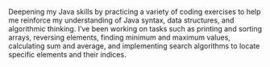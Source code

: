 Deepening my Java skills by practicing a variety of coding exercises to help me reinforce my understanding of Java syntax, data structures, and algorithmic thinking.
I’ve been working on tasks such as printing and sorting arrays, reversing elements, finding minimum and maximum values, calculating sum and average, and implementing search algorithms to locate specific elements and their indices. 
